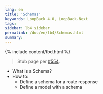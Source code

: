 ```yaml
---
lang: en
title: 'Schemas'
keywords: LoopBack 4.0, LoopBack-Next
tags:
sidebar: lb4_sidebar
permalink: /doc/en/lb4/Schemas.html
summary:
---
```

{% include content/tbd.html %}

> Stub page per [#554](https://github.com/strongloop/loopback-next/issues/554).

- What is a Schema?
- How to:
  - Define a schema for a route response
  - Define a model with a schema
